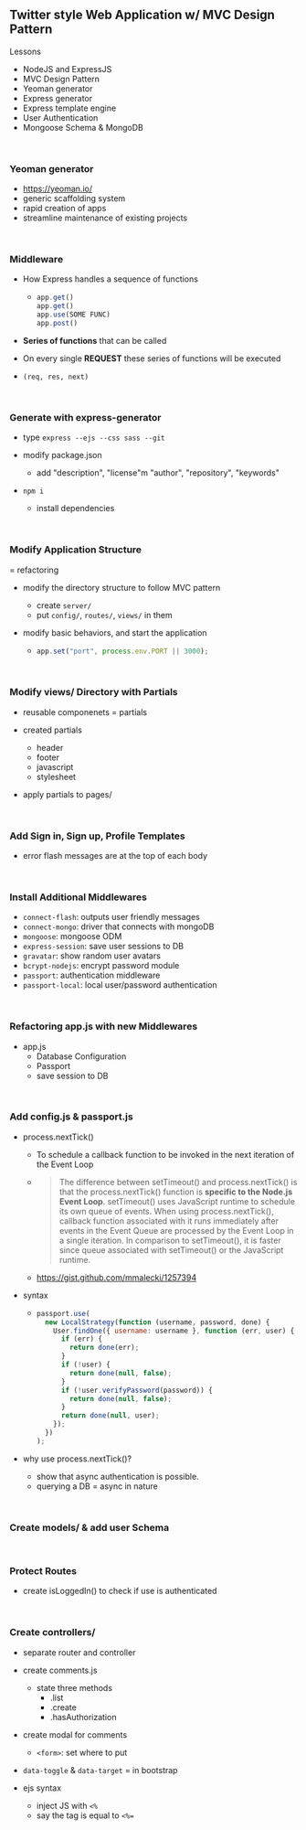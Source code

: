 ## Twitter style Web Application w/ MVC Design Pattern

Lessons

- NodeJS and ExpressJS
- MVC Design Pattern
- Yeoman generator
- Express generator
- Express template engine
- User Authentication
- Mongoose Schema & MongoDB

<br/>

### Yeoman generator

- https://yeoman.io/
- generic scaffolding system
- rapid creation of apps
- streamline maintenance of existing projects

<br/>

### Middleware

- How Express handles a sequence of functions

  - ```javascript
    app.get()
    app.get()
    app.use(SOME FUNC)
    app.post()
    ```

- **Series of functions** that can be called
- On every single **REQUEST** these series of functions will be executed

- `(req, res, next)`

<br/>

### Generate with express-generator

- type `express --ejs --css sass --git`
- modify package.json

  - add "description", "license"m "author", "repository", "keywords"

- `npm i`
  - install dependencies

<br/>

### Modify Application Structure

= refactoring

- modify the directory structure to follow MVC pattern

  - create `server/`
  - put `config/`, `routes/`, `views/` in them

- modify basic behaviors, and start the application

  - ```javascript
    app.set("port", process.env.PORT || 3000);
    ```

<br/>

### Modify views/ Directory with Partials

- reusable componenets = partials

- created partials

  - header
  - footer
  - javascript
  - stylesheet

- apply partials to pages/

<br/>

### Add Sign in, Sign up, Profile Templates

- error flash messages are at the top of each body

<br/>

### Install Additional Middlewares

- `connect-flash`: outputs user friendly messages
- `connect-mongo`: driver that connects with mongoDB
- `mongoose`: mongoose ODM
- `express-session`: save user sessions to DB
- `gravatar`: show random user avatars
- `bcrypt-nodejs`: encrypt password module
- `passport`: authentication middleware
- `passport-local`: local user/password authentication

<br/>

### Refactoring app.js with new Middlewares

- app.js
  - Database Configuration
  - Passport
  - save session to DB

<br/>

### Add config.js & passport.js

- process.nextTick()

  - To schedule a callback function to be invoked in the next iteration of the Event Loop

  - > The difference between setTimeout() and process.nextTick() is that the process.nextTick() function is **specific to the Node.js Event Loop**. setTimeout() uses JavaScript runtime to schedule its own queue of events. When using process.nextTick(), callback function associated with it runs immediately after events in the Event Queue are processed by the Event Loop in a single iteration. In comparison to setTimeout(), it is faster since queue associated with setTimeout() or the JavaScript runtime.

  - https://gist.github.com/mmalecki/1257394

- syntax

  - ```javascript
    passport.use(
      new LocalStrategy(function (username, password, done) {
        User.findOne({ username: username }, function (err, user) {
          if (err) {
            return done(err);
          }
          if (!user) {
            return done(null, false);
          }
          if (!user.verifyPassword(password)) {
            return done(null, false);
          }
          return done(null, user);
        });
      })
    );
    ```

- why use process.nextTick()?

  - show that async authentication is possible.
  - querying a DB = async in nature

<br/>

### Create models/ & add user Schema

<br/>

### Protect Routes

- create isLoggedIn() to check if use is authenticated

<br/>

### Create controllers/

- separate router and controller
- create comments.js
  - state three methods
    - .list
    - .create
    - .hasAuthorization
- create modal for comments

  - `<form>`: set where to put

- `data-toggle` & `data-target` = in bootstrap
- ejs syntax
  - inject JS with `<%`
  - say the tag is equal to `<%=`
